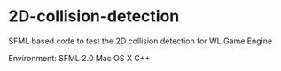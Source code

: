 2D-collision-detection
======================

SFML based code to test the 2D collision detection for WL Game Engine

Environment:
SFML 2.0
Mac OS X
C++
